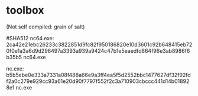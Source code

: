 # toolbox

(Not self compiled: grain of salt)

#SHA512
nc64.exe:  2ca42e21ebc26233c3822851d9fc82f950186820e10d3601c92b648415eb720f0e1a3a6d9d296497a3393a939a9424c47b1e5eaedfd864f96e3ab8986f6b35b5  nc64.exe


nc.exe:    b5b5ebe0e333a7331a08f488a66e9a3ff4ea5f5d2552bbc1477627df32f92fdf2a0c279e929cc93a61e20d90f7797f552f2c3a710903cbccc441d14b018928e1  nc.exe
